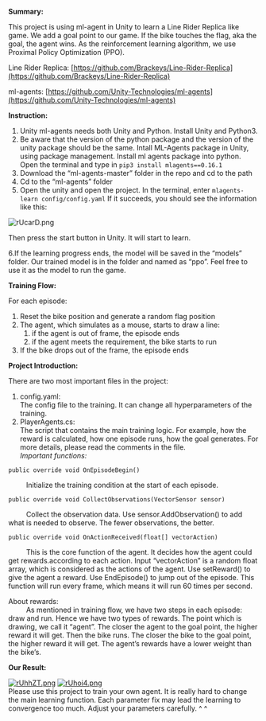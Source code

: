 **Summary:**

This project is using ml-agent in Unity to learn a Line Rider Replica like game. We add a goal point to our game. If the bike touches the flag, aka the goal, the agent wins. As the reinforcement learning algorithm, we use Proximal Policy Optimization (PPO).

Line Rider Replica: [https://github.com/Brackeys/Line-Rider-Replica](https://github.com/Brackeys/Line-Rider-Replica)

ml-agents: [https://github.com/Unity-Technologies/ml-agents](https://github.com/Unity-Technologies/ml-agents)

**Instruction:**
1. Unity ml-agents needs both Unity and Python. Install Unity and Python3.
2. Be aware that the version of the python package and the version of the unity package should be the same. Intall ML-Agents package in Unity, using package management. Install ml agents package into python. Open the terminal and type in 
`pip3 install mlagents==0.16.1`
3. Download the “ml-agents-master” folder in the repo and cd to the path
4. Cd to the “ml-agents” folder
5. Open the unity and open the project. In the terminal, enter
    `mlagents-learn config/config.yaml`
   If it succeeds, you should see the information like this:

![rUcarD.png](https://s3.ax1x.com/2020/12/20/rUcarD.png)

Then press the start button in Unity. It will start to learn.

6.If the learning progress ends, the model will be saved in the “models” folder. Our trained model is in the folder and named as “ppo”. Feel free to use it as the model to run the game.

**Training Flow:**

For each episode:



1. Reset the bike position and generate a random flag position
2. The agent, which simulates as a mouse, starts to draw a line:
    1. if the agent is out of frame, the episode ends
    2. if the agent meets the requirement, the bike starts to run
3. If the bike drops out of the frame, the episode ends

**Project Introduction:**

There are two most important files in the project:



1. config.yaml:<br>
The config file to the training. It can change all hyperparameters of the training.
2. PlayerAgents.cs:<br>
The script that contains the main training logic. For example, how the reward is calculated, how one episode runs, how the goal generates. For more details, please read the comments in the file.<br>
    *Important functions:*
```
public override void OnEpisodeBegin()
```
&emsp; &emsp; Initialize the training condition at the start of each episode.
```
public override void CollectObservations(VectorSensor sensor)
```
&emsp; &emsp; Collect the observation data. Use sensor.AddObservation() to add what is needed to observe. The fewer observations, the better.
```
public override void OnActionReceived(float[] vectorAction)
```
&emsp; &emsp; This is the core function of the agent. It decides how the agent could get rewards.according to each action. Input “vectorAction” is a random float array, which is considered as the actions of the agent. Use setReward() to give the agent a reward. Use EndEpisode() to jump out of the episode. This function will run every frame, which means it will run 60 times per second.

About rewards:
<br>
&emsp; &emsp; As mentioned in training flow, we have two steps in each episode: draw and run. Hence we have two types of rewards. The point which is drawing, we call it “agent”. The closer the agent to the goal point, the higher reward it will get. Then the bike runs. The closer the bike to the goal point, the higher reward it will get. The agent’s rewards have a lower weight than the bike’s.

**Our Result:**


[![rUhhZT.png](https://s3.ax1x.com/2020/12/20/rUhhZT.png)](https://imgchr.com/i/rUhhZT)
[![rUhoi4.png](https://s3.ax1x.com/2020/12/20/rUhoi4.png)](https://imgchr.com/i/rUhoi4)
<br>
Please use this project to train your own agent. It is really hard to change the main learning function. Each parameter fix may lead the learning to convergence too much. Adjust your parameters carefully. ^ ^
